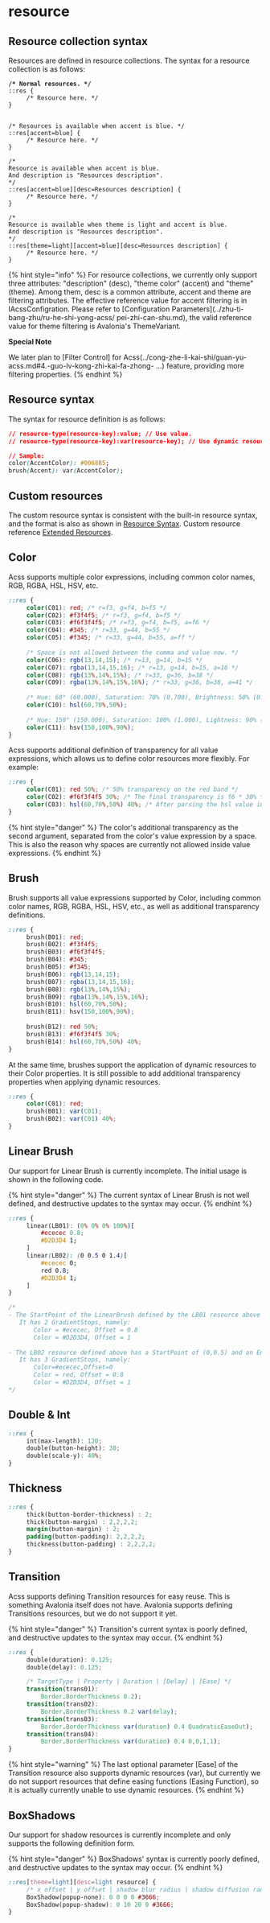 # resource

## Resource collection syntax

Resources are defined in resource collections. The syntax for a resource collection is as follows:

<pre class="language-css"><code class="lang-css"><strong>/* Normal resources. */
</strong>::res {
     /* Resource here. */
}


/* Resources is available when accent is blue. */
::res[accent=blue] {
     /* Resource here. */
}

/*
Resource is available when accent is blue.
And description is "Resources description".
*/
::res[accent=blue][desc=Resources description] {
     /* Resource here. */
}

/*
Resource is available when theme is light and accent is blue.
And description is "Resources description".
*/
::res[theme=light][accent=blue][desc=Resources description] {
     /* Resource here. */
}
</code></pre>

{% hint style="info" %}
For resource collections, we currently only support three attributes: "description" (desc), "theme color" (accent) and "theme" (theme). Among them, desc is a common attribute, accent and theme are filtering attributes. The effective reference value for accent filtering is in IAcssConfigration. Please refer to [Configuration Parameters](../zhu-ti-bang-zhu/ru-he-shi-yong-acss/ pei-zhi-can-shu.md), the valid reference value for theme filtering is Avalonia's ThemeVariant.



**Special Note**

We later plan to [Filter Control] for Acss(../cong-zhe-li-kai-shi/guan-yu-acss.md#4.-guo-lv-kong-zhi-kai-fa-zhong- ...) feature, providing more filtering properties.
{% endhint %}

## Resource syntax

The syntax for resource definition is as follows:

```css
// resource-type(resource-key):value; // Use value.
// resource-type(resource-key):var(resource-key); // Use dynamic resource.

// Sample:
color(AccentColor): #0068B5;
brush(Accent): var(AccentColor);
```

## Custom resources

The custom resource syntax is consistent with the built-in resource syntax, and the format is also as shown in [Resource Syntax](zi-yuan.md#zi-yuan-yu-fa). Custom resource reference [Extended Resources](../zhu-ti-bang-zhu/ru-he-shi-yong-acss/kuo-zhan-zi-yuan.md).

## Color

Acss supports multiple color expressions, including common color names, RGB, RGBA, HSL, HSV, etc.

```css
::res {
     color(C01): red; /* r=f3, g=f4, b=f5 */
     color(C02): #f3f4f5; /* r=f3, g=f4, b=f5 */
     color(C03): #f6f3f4f5; /* r=f3, g=f4, b=f5, a=f6 */
     color(C04): #345; /* r=33, g=44, b=55 */
     color(C05): #f345; /* r=33, g=44, b=55, a=ff */
    
     /* Space is not allowed between the comma and value now. */
     color(C06): rgb(13,14,15); /* r=13, g=14, b=15 */
     color(C07): rgba(13,14,15,16); /* r=13, g=14, b=15, a=16 */
     color(C08): rgb(13%,14%,15%); /* r=33, g=36, b=38 */
     color(C09): rgba(13%,14%,15%,16%); /* r=33, g=36, b=38, a=41 */
    
     /* Hue: 60° (60.000), Saturation: 70% (0.700), Brightness: 50% (0.500) */
     color(C10): hsl(60,70%,50%);
    
     /* Hue: 150° (150.000), Saturation: 100% (1.000), Lightness: 90% (0.900) */
     color(C11): hsv(150,100%,90%);
}
```

Acss supports additional definition of transparency for all value expressions, which allows us to define color resources more flexibly. For example:

```css
::res {
     color(C01): red 50%; /* 50% transparency on the red band */
     color(C02): #f6f3f4f5 30%; /* The final transparency is f6 * 30% */
     color(C03): hsl(60,70%,50%) 40%; /* After parsing the hsl value into Color, apply 40% transparency */
}
```

{% hint style="danger" %}
The color's additional transparency as the second argument, separated from the color's value expression by a space. This is also the reason why spaces are currently not allowed inside value expressions.
{% endhint %}

## Brush

Brush supports all value expressions supported by Color, including common color names, RGB, RGBA, HSL, HSV, etc., as well as additional transparency definitions.

```css
::res {
     brush(B01): red;
     brush(B02): #f3f4f5;
     brush(B03): #f6f3f4f5;
     brush(B04): #345;
     brush(B05): #f345;
     brush(B06): rgb(13,14,15);
     brush(B07): rgba(13,14,15,16);
     brush(B08): rgb(13%,14%,15%);
     brush(B09): rgba(13%,14%,15%,16%);
     brush(B10): hsl(60,70%,50%);
     brush(B11): hsv(150,100%,90%);
    
     brush(B12): red 50%;
     brush(B13): #f6f3f4f5 30%;
     brush(B14): hsl(60,70%,50%) 40%;
}
```

At the same time, brushes support the application of dynamic resources to their Color properties. It is still possible to add additional transparency properties when applying dynamic resources.

```css
::res {
     color(C01): red;
     brush(B01): var(C01);
     brush(B02): var(C01) 40%;
}
```

## Linear Brush

Our support for Linear Brush is currently incomplete. The initial usage is shown in the following code.

{% hint style="danger" %}
The current syntax of Linear Brush is not well defined, and destructive updates to the syntax may occur.
{% endhint %}

```css
::res {
     linear(LB01): (0% 0% 0% 100%)[
         #ececec 0.8;
         #D2D3D4 1;
     ]
     linear(LB02): (0 0.5 0 1.4)[
         #ececec 0;
         red 0.8;
         #D2D3D4 1;
     ]
}

/*
- The StartPoint of the LinearBrush defined by the LB01 resource above is (0,0) and the EndPoint is (0,1).
   It has 2 GradientStops, namely:
       Color = #ececec, Offset = 0.8
       Color = #D2D3D4, Offset = 1
      
- The LB02 resource defined above has a StartPoint of (0,0.5) and an EndPoint of (0,1.4) for the LinearBrush.
   It has 3 GradientStops, namely:
       Color=#ececec,Offset=0
       Color = red, Offset = 0.8
       Color = #D2D3D4, Offset = 1
*/
```

## Double & Int

```css
::res {
     int(max-length): 120;
     double(button-height): 30;
     double(scale-y): 40%;
}
```

## Thickness

```css
::res {
     thick(button-border-thickness) : 2;
     thick(button-margin) : 2,2,2,2;
     margin(button-margin) : 2;
     padding(button-padding): 2,2,2,2;
     thickness(button-padding) : 2,2,2,2;
}
```

## Transition

Acss supports defining Transition resources for easy reuse. This is something Avalonia itself does not have. Avalonia supports defining Transitions resources, but we do not support it yet.

{% hint style="danger" %}
Transition's current syntax is poorly defined, and destructive updates to the syntax may occur.
{% endhint %}

```css
::res {
     double(duration): 0.125;
     double(delay): 0.125;

     /* TargetType | Property | Duration | [Delay] | [Ease] */
     transition(trans01):
         Border.BorderThickness 0.2);
     transition(trans02):
         Border.BorderThickness 0.2 var(delay);
     transition(trans03):
     	 Border.BorderThickness var(duration) 0.4 QuadraticEaseOut);
     transition(trans04):
         Border.BorderThickness var(duration) 0.4 0,0,1,1);
}
```

{% hint style="warning" %}
The last optional parameter \[Ease] of the Transition resource also supports dynamic resources (var), but currently we do not support resources that define easing functions (Easing Function), so it is actually currently unable to use dynamic resources.
{% endhint %}

## BoxShadows

Our support for shadow resources is currently incomplete and only supports the following definition form.

{% hint style="danger" %}
BoxShadows' syntax is currently poorly defined, and destructive updates to the syntax may occur.
{% endhint %}

```css
::res[theme=light][desc=light resource] {
     /* x offset | y offset | shadow blur radius | shadow diffusion radius | shadow color */
     BoxShadow(popup-none): 0 0 0 0 #3666;
     BoxShadow(popup-shadow): 0 10 20 0 #3666;
}
```